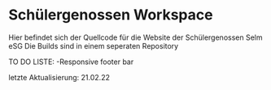 # Schülergenossen Workspace

Hier befindet sich der Quellcode für die Website der Schülergenossen Selm eSG
Die Builds sind in einem seperaten Repository

TO DO LISTE:
  -Responsive footer bar

letzte Aktualisierung: 21.02.22
